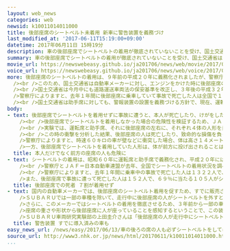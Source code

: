 ```yaml
---
layout: web_news
categories: web
newsid: k10011014011000
title: 後部座席のシートベルト未着用 新車に警告装置を義務づけ
last_modified_at: '2017-06-11T15:19:00+09:00'
datetime: 2017年06月11日 15時19分
description: 車の後部座席でシートベルトの着用が徹底されていないことを受け、国土交通省は自動車メーカーに対し、後部座席のシートベルトを着けずに走行すると、ランプとブザーで警告する装置を設置するよう義務づけることを決めました。
summary: 車の後部座席でシートベルトの着用が徹底されていないことを受け、国土交通省は自動車メーカーに対し、後部座席のシートベルトを着けずに走行すると、ランプとブザーで警告する装置を設置するよう義務づけることを決めました。
movie_url: https://newswebeasy.github.io/ja201706/news/web/movie/2017/06/13/k10011014011000.mp4
voice_url: https://newswebeasy.github.io/ja201706/news/web/voice/2017/06/13/k10011014011000.mp3
more: 後部座席のシートベルトの着用は、９年前の平成２０年に義務化されましたが、警察庁などが去年、全国で調べたところ、一般道での着用率は３６％にとどまっています。<br
  /><br />このため、国土交通省は自動車メーカーに対し、エンジンをかけた時に後部座席のシートベルトを着けていないと、運転席のランプで知らせ、さらに走行中にベルトを外すと、ブザーで警告する装置を設置するよう義務づけることを決めました。<br
  /><br />国土交通省は今月中にも道路運送車両法の保安基準を改正し、３年後の平成３２年９月から、新しく発売される乗用車や、軽ワゴン車を対象に設置を義務づける方針です。<br
  />警察庁によりますと、去年１年間に後部座席に乗車していて事故で死亡した人は全国で１５２人に上り、７割に当たる１０５人がシートベルトを着用していませんでした。<br
  /><br />国土交通省は助手席に対しても、警報装置の設置を義務づける方針で、現在、運転席だけに義務づけられている装置の設置を、すべての座席に拡大することで、シートベルト着用の徹底を図りたい考えです。
body:
- text: 後部座席でシートベルトを着用せずに事故に遭うと、本人が死亡したり、けがをしたりするだけでなく、運転席や助手席など前の座席にいる人にも重大なけがを負わせるリスクが高まることが指摘されています。<br
    /><br />後部座席でシートベルトを着用しなかった場合の危険性を検証するため、ＪＡＦ＝日本自動車連盟が、ことし３月に茨城県つくば市の施設で実験を行いました。<br
    /><br />実験では、運転席と助手席、それに後部座席の左右に、それぞれ４体の人形を乗せ、運転席側の後部座席の人形だけシートベルトを着用しませんでした。車を時速５５キロで走らせ、前方の壁に衝突させた結果、シートベルトを着用していない人形は前に投げ出され、衝突の０．１秒後には運転席の後ろに頭を打ちつけて、さらにシートごと運転席の人形を押しつぶしました。<br
    /><br />この時の衝撃を分析した結果、後部座席の人は死亡したり、致命的な損傷を負ったりする危険性が高く、運転席の人も頭蓋骨が骨折するなどのリスクが高まることがわかったということです。<br
    />警察庁によりますと、時速６０キロの車が壁などに衝突した場合、体は高さ１４メートルのビルから落下するのと同じ衝撃を受けるということです。<br /><br
    />一方、後部座席でシートベルトを着用していた人形は、体が前方に投げ出されることはなく、けがをするリスクが大幅に下がることが確認されたということです。
  title: 本人だけでなく前方の座席の人も危険に
- text: シートベルトの着用は、昭和６０年に運転席と助手席で義務化され、平成２０年には後部座席でも義務づけられました。<br />高速道路で後部座席のシートベルトをしていなかった場合、交通違反の点数１点の行政処分が科せられ、一般道での違反は警察官が指導を行います。<br
    /><br />警察庁とＪＡＦ＝日本自動車連盟が去年、全国でシートベルトの着用状況を調べたところ、運転席と助手席の着用率は９５％を超えた一方で、後部座席の着用率は高速道路では７２％、一般道では３６％にとどまっていました。<br
    /><br />警察庁によりますと、去年１年間に乗車中の事故で死亡した人は１３２２人で、シートベルトを着用していなかった人は４２％の５５８人に上ります。<br
    />また、後部座席で事故に遭って死亡した人は１５２人で、６９％に当たる１０５人がシートベルトを着用していませんでした。
  title: 後部座席での死者 ７割が着用せず
- text: 国内の自動車メーカーでは、後部座席のシートベルト着用を促すため、すでに販売されている車にも警告機能が設置されている車もあります。<br /><br
    />ＳＵＢＡＲＵでは一部の車種を除いて、走行中に後部座席の人がシートベルトを外すと、ルームミラー上部のランプが赤く点灯し、運転席のスピーカーから警報音が鳴る装置が設置されています。<br
    />さらに、このメーカーではシートベルトの着用を徹底させるため、３年前から一部の車種ではシートベルトをしないまま、走り出した段階で、運転席にランプとブザーで警告する装置も設置しています。<br
    />座席の重さや形状から後部座席に人が座っていることを感知するということで、この装置を導入しているのは、国内メーカーでは初めてだということです。<br /><br
    />ＳＵＢＡＲＵ車両研究実験部の上田圭介さんは「後部座席の人が走行中にシートベルトを外しても、ドライバーは気付けないので、着用率を上げるために装置の開発や導入を進めてきた。シートベルトは最も基本的な安全装備であり、必ず着用してほしい」と話していました。
  title: 警告装置 すでに導入済みの車も
easy_news_url: /news/easy/2017/06/13/車の後ろの席の人も必ずシートベルトをしてほしい/
source_url: http://www3.nhk.or.jp/news/html/20170611/k10011014011000.html
...
```

